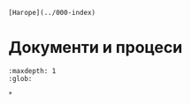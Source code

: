 ```{only} html
[Нагоре](../000-index)
```

# Документи и процеси



```{toctree}
:maxdepth: 1
:glob:

*
```